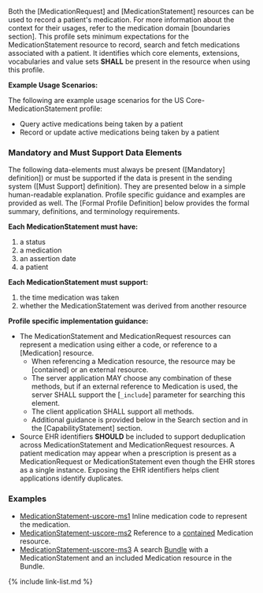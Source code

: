 Both the [MedicationRequest] and [MedicationStatement] resources can be used to record a patient's medication.  For more information about the context for their usages, refer to the medication domain [boundaries section].  This profile sets minimum expectations for the MedicationStatement resource to record, search and fetch medications associated with a patient. It identifies which core elements, extensions, vocabularies and value sets **SHALL** be present in the resource when using this profile.

**Example Usage Scenarios:**

The following are example usage scenarios for the
US Core-MedicationStatement profile:

-   Query active medications being taken by a patient
-   Record or update active medications being taken by a patient

### Mandatory and Must Support Data Elements


The following data-elements must always be present ([Mandatory] definition]) or must be supported if the data is present in the sending system ([Must Support] definition). They are presented below in a simple human-readable explanation.  Profile specific guidance and examples are provided as well.  The [Formal Profile Definition] below provides the  formal summary, definitions, and  terminology requirements.  

**Each MedicationStatement must have:**

1.  a status
1.  a medication
1.  an assertion date
1.  a patient

**Each MedicationStatement must support:**

1. the time medication was taken
2. whether the MedicationStatement was derived from another resource

**Profile specific implementation guidance:**

*  The MedicationStatement and MedicationRequest resources can represent a medication using either a code, or reference to a [Medication] resource.
    *  When referencing a Medication resource,  the resource may be [contained] or an external resource.
    *  The server application MAY choose any combination of these methods, but if an external reference to Medication is used, the server SHALL support the [`_include`] parameter for searching this element.
    *  The client application SHALL support all methods.  
    *  Additional guidance is provided below in the Search section and in the [CapabilityStatement] section.
*  Source EHR identifiers **SHOULD** be included to support deduplication across MedicationStatement and MedicationRequest resources. A patient medication may appear when a prescription is present as a MedicationRequest or MedicationStatement even though the EHR stores as a single instance. Exposing the EHR identifiers helps client applications identify duplicates.

### Examples

- [MedicationStatement-uscore-ms1](MedicationStatement-uscore-ms1.html) Inline medication code to represent the medication.
- [MedicationStatement-uscore-ms2](MedicationStatement-uscore-ms2.html) Reference to a [contained]({{site.data.fhir.path}}references.html#contained) Medication resource.
- [MedicationStatement-uscore-ms3](Bundle-uscore-ms3.html) A search [Bundle]({{site.data.fhir.path}}bundle.html) with a MedicationStatement and an included Medication resource in the Bundle.

{% include link-list.md %}
